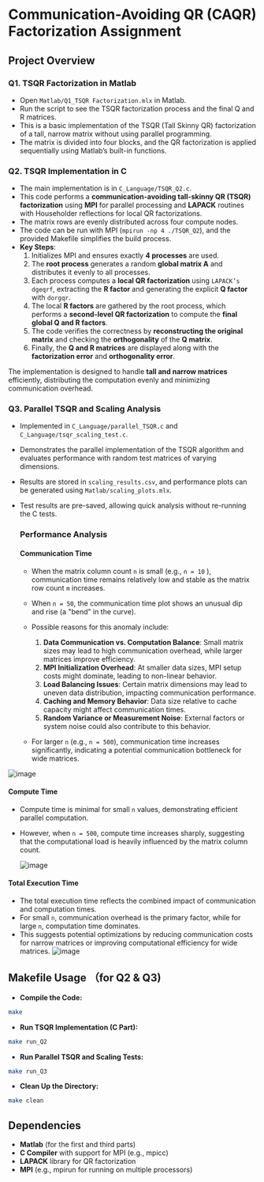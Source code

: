 # Communication-Avoiding QR (CAQR) Factorization Assignment



## Project Overview

### Q1. TSQR Factorization in Matlab
- Open `Matlab/Q1_TSQR Factorization.mlx` in Matlab.
- Run the script to see the TSQR factorization process and the final Q and R matrices.
- This is a basic implementation of the TSQR (Tall Skinny QR) factorization of a tall, narrow matrix without using parallel programming.
- The matrix is divided into four blocks, and the QR factorization is applied sequentially using Matlab’s built-in functions.

### Q2. TSQR Implementation in C
- The main implementation is in `C_Language/TSQR_Q2.c`.
- This code performs a **communication-avoiding tall-skinny QR (TSQR) factorization** using **MPI** for parallel processing and **LAPACK** routines  with Householder reflections for local QR factorizations.
- The matrix rows are evenly distributed across four compute nodes.
- The code can be run with MPI (`mpirun -np 4 ./TSQR_Q2`), and the provided Makefile simplifies the build process.
- **Key Steps**:
  1. Initializes MPI and ensures exactly **4 processes** are used.
  2. The **root process** generates a random **global matrix A** and distributes it evenly to all processes.
  3. Each process computes a **local QR factorization** using `LAPACK’s dgeqrf`, extracting the **R factor** and generating the explicit **Q factor** with `dorgqr`.
  4. The local **R factors** are gathered by the root process, which performs a **second-level QR factorization** to compute the **final global Q and R factors**.
  5. The code verifies the correctness by **reconstructing the original matrix** and checking the **orthogonality** of the **Q matrix**.
  6. Finally, the **Q and R matrices** are displayed along with the **factorization error** and **orthogonality error**.

The implementation is designed to handle **tall and narrow matrices** efficiently, distributing the computation evenly and minimizing communication overhead.



### Q3. Parallel TSQR and Scaling Analysis

- Implemented in `C_Language/parallel_TSQR.c` and `C_Language/tsqr_scaling_test.c`.

- Demonstrates the parallel implementation of the TSQR algorithm and evaluates performance with random test matrices of varying dimensions.

- Results are stored in `scaling_results.csv`, and performance plots can be generated using `Matlab/scaling_plots.mlx`.

- Test results are pre-saved, allowing quick analysis without re-running the C tests.

  ### Performance Analysis

  #### Communication Time

  - When the matrix column count `n` is small (e.g., `n = 10` ), communication time remains relatively low and stable as the matrix row count `m` increases.

  - When `n = 50`, the communication time plot shows an unusual dip and rise (a "bend" in the curve).

  - Possible reasons for this anomaly include:

    1. **Data Communication vs. Computation Balance**: Small matrix sizes may lead to high communication overhead, while larger matrices improve efficiency.
    2. **MPI Initialization Overhead**: At smaller data sizes, MPI setup costs might dominate, leading to non-linear behavior.
    3. **Load Balancing Issues**: Certain matrix dimensions may lead to uneven data distribution, impacting communication performance.
    4. **Caching and Memory Behavior**: Data size relative to cache capacity might affect communication times.
    5. **Random Variance or Measurement Noise**: External factors or system noise could also contribute to this behavior.

  - For larger `n` (e.g., `n = 500`), communication time increases significantly, indicating a potential communication bottleneck for wide matrices.

![image](https://github.com/user-attachments/assets/7c55ee17-a97c-4a12-bf81-e05e1146f693)

  #### Compute Time

  - Compute time is minimal for small `n` values, demonstrating efficient parallel computation.

  - However, when `n = 500`, compute time increases sharply, suggesting that the computational load is heavily influenced by the matrix column count.

    ![image](https://github.com/user-attachments/assets/f3f79471-a2dc-48e9-a4cf-86509d5934d9)

  #### Total Execution Time

  - The total execution time reflects the combined impact of communication and computation times.
  - For small `n`, communication overhead is the primary factor, while for large `n`, computation time dominates.
  - This suggests potential optimizations by reducing communication costs for narrow matrices or improving computational efficiency for wide matrices.
    ![image](https://github.com/user-attachments/assets/b390afe6-f946-493e-aedc-28481ebc64d1)



## Makefile Usage （for Q2 & Q3)

- **Compile the Code:**
```bash
make
```
- **Run TSQR Implementation (C Part):**
```bash
make run_Q2
```
- **Run Parallel TSQR and Scaling Tests:**
```bash
make run_Q3
```
- **Clean Up the Directory:**
```bash
make clean
```

## Dependencies
- **Matlab** (for the first and third parts)
- **C Compiler** with support for MPI (e.g., mpicc)
- **LAPACK** library for QR factorization
- **MPI** (e.g., mpirun for running on multiple processors)


